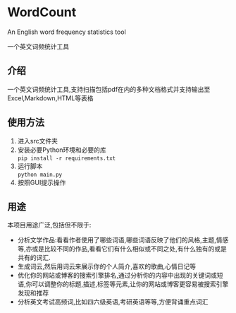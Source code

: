 # WordCount

An English word frequency statistics tool

一个英文词频统计工具

## 介绍

一个英文词频统计工具,支持扫描包括pdf在内的多种文档格式并支持输出至Excel,Markdown,HTML等表格

## 使用方法

1. 进入src文件夹
2. 安装必要Python环境和必要的库  
 `pip install -r requirements.txt`
3. 运行脚本  
`python main.py`
4. 按照GUI提示操作

## 用途

本项目用途广泛,包括但不限于:

- 分析文学作品:看看作者使用了哪些词语,哪些词语反映了他们的风格,主题,情感等,亦或是比较不同的作品,看看它们有什么相似或不同之处,有什么独有的或是共有的词汇.
- 生成词云,然后用词云来展示你的个人简介,喜欢的歌曲,心情日记等
- 优化你的网站或博客的搜索引擎排名,通过分析你的内容中出现的关键词或短语,你可以调整你的标题,描述,标签等元素,让你的网站或博客更容易被搜索引擎发现和推荐
- 分析英文考试高频词,比如四六级英语,考研英语等等,方便背诵重点词汇
